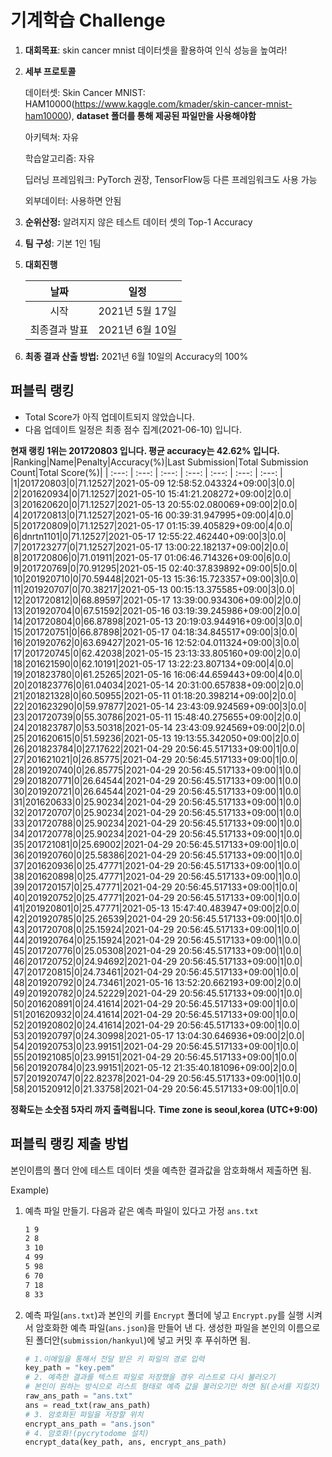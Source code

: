 # **기계학습 Challenge**
1. **대회목표**: skin cancer mnist 데이터셋을 활용하여 인식 성능을 높여라!

2. **세부 프로토콜**

   데이터셋: Skin Cancer MNIST: HAM10000(https://www.kaggle.com/kmader/skin-cancer-mnist-ham10000), 
           **dataset 폴더를 통해 제공된 파일만을 사용해야함**

   아키텍쳐: 자유

   학습알고리즘: 자유

   딥러닝 프레임워크: PyTorch 권장, TensorFlow등 다른 프레임워크도 사용 가능

   외부데이터: 사용하면 안됨

3. **순위산정:** 알려지지 않은 테스트 데이터 셋의 Top-1 Accuracy

4. **팀 구성**: 기본 1인 1팀


5. **대회진행**

   |     날짜      |      일정       |
   | :-----------: | :-------------: |
   |     시작      | 2021년 5월 17일 |
   | 최종결과 발표 | 2021년 6월 10일  |

7. **최종 결과 산출 방법:** 2021년 6월 10일의 Accuracy의 100%


## 퍼블릭 랭킹

  
- Total Score가 아직 업데이트되지 않았습니다. 
 - 다음 업데이트 일정은 최종 점수 집계(2021-06-10) 입니다.
  
**현재 랭킹 1위는 201720803 입니다. 평균 accuracy는 42.62% 입니다.**
|Ranking|Name|Penalty|Accuracy(%)|Last Submission|Total Submission Count|Total Score(%)|
| :---: | :---: | :---: | :---: | :---: | :---: | :---: |
|1|201720803|0|71.12527|2021-05-09 12:58:52.043324+09:00|3|0.0|
|2|201620934|0|71.12527|2021-05-10 15:41:21.208272+09:00|2|0.0|
|3|201620620|0|71.12527|2021-05-13 20:55:02.080069+09:00|2|0.0|
|4|201720813|0|71.12527|2021-05-16 00:39:31.947995+09:00|4|0.0|
|5|201720809|0|71.12527|2021-05-17 01:15:39.405829+09:00|4|0.0|
|6|dnrtn1101|0|71.12527|2021-05-17 12:55:22.462440+09:00|3|0.0|
|7|201723277|0|71.12527|2021-05-17 13:00:22.182137+09:00|2|0.0|
|8|201720806|0|71.01911|2021-05-17 01:06:46.714326+09:00|6|0.0|
|9|201720769|0|70.91295|2021-05-15 02:40:37.839892+09:00|5|0.0|
|10|201920710|0|70.59448|2021-05-13 15:36:15.723357+09:00|3|0.0|
|11|201920707|0|70.38217|2021-05-13 00:15:13.375585+09:00|3|0.0|
|12|201720812|0|68.89597|2021-05-17 13:39:00.934306+09:00|2|0.0|
|13|201920704|0|67.51592|2021-05-16 03:19:39.245986+09:00|2|0.0|
|14|201720804|0|66.87898|2021-05-13 20:19:03.944916+09:00|3|0.0|
|15|201720751|0|66.87898|2021-05-17 04:18:34.845517+09:00|3|0.0|
|16|201920762|0|63.69427|2021-05-16 12:52:04.011324+09:00|3|0.0|
|17|201720745|0|62.42038|2021-05-15 23:13:33.805160+09:00|2|0.0|
|18|201621590|0|62.10191|2021-05-17 13:22:23.807134+09:00|4|0.0|
|19|201823780|0|61.25265|2021-05-16 16:06:44.659443+09:00|4|0.0|
|20|201823776|0|61.04034|2021-05-14 20:31:00.657838+09:00|2|0.0|
|21|201821328|0|60.50955|2021-05-11 01:18:20.398214+09:00|2|0.0|
|22|201623290|0|59.97877|2021-05-14 23:43:09.924569+09:00|3|0.0|
|23|201720739|0|55.30786|2021-05-11 15:48:40.275655+09:00|2|0.0|
|24|201823787|0|53.50318|2021-05-14 23:43:09.924569+09:00|2|0.0|
|25|201620615|0|51.59236|2021-05-13 19:13:55.342050+09:00|2|0.0|
|26|201823784|0|27.17622|2021-04-29 20:56:45.517133+09:00|1|0.0|
|27|201621021|0|26.85775|2021-04-29 20:56:45.517133+09:00|1|0.0|
|28|201920740|0|26.85775|2021-04-29 20:56:45.517133+09:00|1|0.0|
|29|201820771|0|26.64544|2021-04-29 20:56:45.517133+09:00|1|0.0|
|30|201920721|0|26.64544|2021-04-29 20:56:45.517133+09:00|1|0.0|
|31|201620633|0|25.90234|2021-04-29 20:56:45.517133+09:00|1|0.0|
|32|201720707|0|25.90234|2021-04-29 20:56:45.517133+09:00|1|0.0|
|33|201720788|0|25.90234|2021-04-29 20:56:45.517133+09:00|1|0.0|
|34|201720778|0|25.90234|2021-04-29 20:56:45.517133+09:00|1|0.0|
|35|201721081|0|25.69002|2021-04-29 20:56:45.517133+09:00|1|0.0|
|36|201920760|0|25.58386|2021-04-29 20:56:45.517133+09:00|1|0.0|
|37|201620936|0|25.47771|2021-04-29 20:56:45.517133+09:00|1|0.0|
|38|201620898|0|25.47771|2021-04-29 20:56:45.517133+09:00|1|0.0|
|39|201720157|0|25.47771|2021-04-29 20:56:45.517133+09:00|1|0.0|
|40|201920752|0|25.47771|2021-04-29 20:56:45.517133+09:00|1|0.0|
|41|201920801|0|25.47771|2021-05-13 15:47:40.483947+09:00|2|0.0|
|42|201920785|0|25.26539|2021-04-29 20:56:45.517133+09:00|1|0.0|
|43|201720708|0|25.15924|2021-04-29 20:56:45.517133+09:00|1|0.0|
|44|201920764|0|25.15924|2021-04-29 20:56:45.517133+09:00|1|0.0|
|45|201720776|0|25.05308|2021-04-29 20:56:45.517133+09:00|1|0.0|
|46|201720752|0|24.94692|2021-04-29 20:56:45.517133+09:00|1|0.0|
|47|201720815|0|24.73461|2021-04-29 20:56:45.517133+09:00|1|0.0|
|48|201920792|0|24.73461|2021-05-16 13:52:20.662193+09:00|2|0.0|
|49|201920782|0|24.52229|2021-04-29 20:56:45.517133+09:00|1|0.0|
|50|201620891|0|24.41614|2021-04-29 20:56:45.517133+09:00|1|0.0|
|51|201620932|0|24.41614|2021-04-29 20:56:45.517133+09:00|1|0.0|
|52|201920802|0|24.41614|2021-04-29 20:56:45.517133+09:00|1|0.0|
|53|201920797|0|24.30998|2021-05-17 13:04:30.646936+09:00|2|0.0|
|54|201920753|0|23.99151|2021-04-29 20:56:45.517133+09:00|1|0.0|
|55|201921085|0|23.99151|2021-04-29 20:56:45.517133+09:00|1|0.0|
|56|201920784|0|23.99151|2021-05-12 21:35:40.181096+09:00|2|0.0|
|57|201920747|0|22.82378|2021-04-29 20:56:45.517133+09:00|1|0.0|
|58|201520912|0|21.33758|2021-04-29 20:56:45.517133+09:00|1|0.0|


**정확도는 소숫점 5자리 까지 출력됩니다.**
**Time zone is seoul,korea (UTC+9:00)**
## 퍼블릭 랭킹 제출 방법

본인이름의 폴더 안에 테스트 데이터 셋을 예측한 결과값을 암호화해서 제출하면 됨.

Example) 

1. 예측 파일 만들기. 다음과 같은 예측 파일이 있다고 가정 `ans.txt`

   ```tex
   1 9
   2 8
   3 10
   4 99
   5 98
   6 70
   7 18
   8 33
   ```

2. 예측 파일(`ans.txt`)과 본인의 키를 `Encrypt` 폴더에 넣고 `Encrypt.py`를 실행 시켜서 암호화한 예측 파일(`ans.json`)을 만들어 낸 다. 생성한 파일을 본인의 이름으로 된 폴더안(`submission/hankyul`)에 넣고 커밋 후 푸쉬하면 됨.

   ```python
   # 1.이메일을 통해서 전달 받은 키 파일의 경로 입력
   key_path = "key.pem"
   # 2. 예측한 결과를 텍스트 파일로 저장했을 경우 리스트로 다시 불러오기
   # 본인이 원하는 방식으로 리스트 형태로 예측 값을 불러오기만 하면 됨(순서를 지킬것)
   raw_ans_path = "ans.txt"
   ans = read_txt(raw_ans_path)
   # 3. 암호화된 파일을 저장할 위치
   encrypt_ans_path = "ans.json"
   # 4. 암호화!(pycrytodome 설치)
   encrypt_data(key_path, ans, encrypt_ans_path)
   ```




